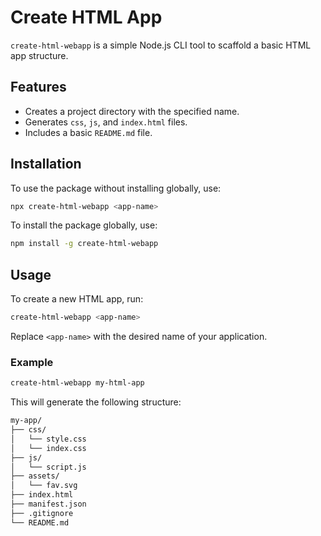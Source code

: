 # Create HTML App

`create-html-webapp` is a simple Node.js CLI tool to scaffold a basic HTML app structure.

## Features

- Creates a project directory with the specified name.
- Generates `css`, `js`, and `index.html` files.
- Includes a basic `README.md` file.

## Installation

To use the package without installing globally, use:

```sh
npx create-html-webapp <app-name>
```

To install the package globally, use:

```sh
npm install -g create-html-webapp
```

## Usage

To create a new HTML app, run:

```sh
create-html-webapp <app-name>
```

Replace `<app-name>` with the desired name of your application.

### Example

```sh
create-html-webapp my-html-app
```

This will generate the following structure:

```html
my-app/
├── css/
│   └── style.css
│   └── index.css
├── js/
│   └── script.js
├── assets/
│   └── fav.svg
├── index.html
├── manifest.json
├── .gitignore
└── README.md
```
